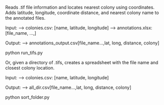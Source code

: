 Reads .tif file information and locates nearest colony using coordinates. Adds latitude, longitude, coordinate distance, and nearest colony name to the annotated files. 

Input: 
--> colonies.csv: [name, latitude, longitude]
--> annotations.xlsx: [file_name, ...,]

Output: 
--> annotations_output.csv[file_name...,lat, long, distance, colony]

python run_tifs.py 

Or, given a directory of .tifs, creates a spreadsheet with the file name and closest colony location. 

Input: 
--> colonies.csv: [name, latitude, longitude]

Output: 
--> all_dir.csv[file_name...,lat, long, distance, colony]

python sort_folder.py

